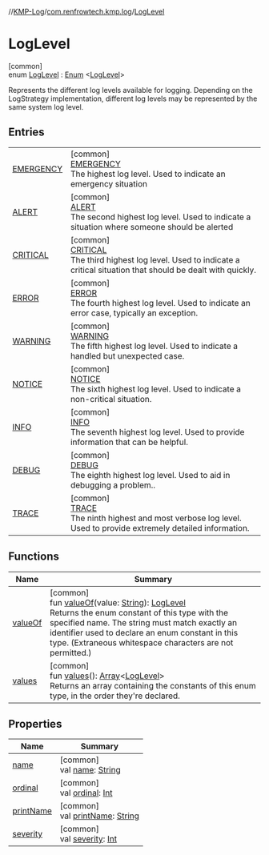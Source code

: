 //[KMP-Log](../../../index.md)/[com.renfrowtech.kmp.log](../index.md)/[LogLevel](index.md)

# LogLevel

[common]\
enum [LogLevel](index.md) : [Enum](https://kotlinlang.org/api/latest/jvm/stdlib/kotlin/-enum/index.html)
&lt;[LogLevel](index.md)&gt;

Represents the different log levels available for logging. Depending on the LogStrategy
implementation, different log levels may be represented by the same system log level.

## Entries

| | |
|---|---|
| [EMERGENCY](-e-m-e-r-g-e-n-c-y/index.md) | [common]<br>[EMERGENCY](-e-m-e-r-g-e-n-c-y/index.md)<br>The highest log level. Used to indicate an emergency situation |
| [ALERT](-a-l-e-r-t/index.md) | [common]<br>[ALERT](-a-l-e-r-t/index.md)<br>The second highest log level. Used to indicate a situation where someone should be alerted |
| [CRITICAL](-c-r-i-t-i-c-a-l/index.md) | [common]<br>[CRITICAL](-c-r-i-t-i-c-a-l/index.md)<br>The third highest log level. Used to indicate a critical situation that should be dealt with quickly. |
| [ERROR](-e-r-r-o-r/index.md) | [common]<br>[ERROR](-e-r-r-o-r/index.md)<br>The fourth highest log level. Used to indicate an error case, typically an exception. |
| [WARNING](-w-a-r-n-i-n-g/index.md) | [common]<br>[WARNING](-w-a-r-n-i-n-g/index.md)<br>The fifth highest log level. Used to indicate a handled but unexpected case. |
| [NOTICE](-n-o-t-i-c-e/index.md) | [common]<br>[NOTICE](-n-o-t-i-c-e/index.md)<br>The sixth highest log level. Used to indicate a non-critical situation. |
| [INFO](-i-n-f-o/index.md) | [common]<br>[INFO](-i-n-f-o/index.md)<br>The seventh highest log level. Used to provide information that can be helpful. |
| [DEBUG](-d-e-b-u-g/index.md) | [common]<br>[DEBUG](-d-e-b-u-g/index.md)<br>The eighth highest log level. Used to aid in debugging a problem.. |
| [TRACE](-t-r-a-c-e/index.md) | [common]<br>[TRACE](-t-r-a-c-e/index.md)<br>The ninth highest and most verbose log level. Used to provide extremely detailed information. |

## Functions

| Name | Summary |
|---|---|
| [valueOf](value-of.md) | [common]<br>fun [valueOf](value-of.md)(value: [String](https://kotlinlang.org/api/latest/jvm/stdlib/kotlin/-string/index.html)): [LogLevel](index.md)<br>Returns the enum constant of this type with the specified name. The string must match exactly an identifier used to declare an enum constant in this type. (Extraneous whitespace characters are not permitted.) |
| [values](values.md) | [common]<br>fun [values](values.md)(): [Array](https://kotlinlang.org/api/latest/jvm/stdlib/kotlin/-array/index.html)&lt;[LogLevel](index.md)&gt;<br>Returns an array containing the constants of this enum type, in the order they're declared. |

## Properties

| Name | Summary |
|---|---|
| [name](-t-r-a-c-e/index.md#-372974862%2FProperties%2F-747210664) | [common]<br>val [name](-t-r-a-c-e/index.md#-372974862%2FProperties%2F-747210664): [String](https://kotlinlang.org/api/latest/jvm/stdlib/kotlin/-string/index.html) |
| [ordinal](-t-r-a-c-e/index.md#-739389684%2FProperties%2F-747210664) | [common]<br>val [ordinal](-t-r-a-c-e/index.md#-739389684%2FProperties%2F-747210664): [Int](https://kotlinlang.org/api/latest/jvm/stdlib/kotlin/-int/index.html) |
| [printName](print-name.md) | [common]<br>val [printName](print-name.md): [String](https://kotlinlang.org/api/latest/jvm/stdlib/kotlin/-string/index.html) |
| [severity](severity.md) | [common]<br>val [severity](severity.md): [Int](https://kotlinlang.org/api/latest/jvm/stdlib/kotlin/-int/index.html) |
